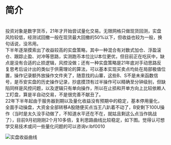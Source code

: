 # 简介

<br>投资对象是数字货币，21年才开始尝试量化交易。无限网格只做现货回测，实盘风险较低，经测试回撤一般在现货最大回撤的50%以下，但收益也较为一般，换句话说，没吊用。
<br>下半年逐渐摸索出了收益较高的实盘策略，其中一种混合有对数式加仓、浮盈滚仓、跟踪止盈、对冲等思路，实测跑币本位比U本位更优，但目前正在吃灰中，缺点是没有合适的止损逻辑，风控没做；还有一种实盘策略是21年底对手动思路反复思考后设计出的类似于供需理论的算法，可以基本实现买卖点均处在局部极值位置，操作记录额外放操作文件夹了，随意找的山寨，这些B、S不是未来函数信号，是币安实盘的历史操作记录，抄底摸顶有过半操作可以精确至分钟级别，但缺陷同样是风控问题，以及逻辑只有单向操作，所以在止损和开单方向上比较依赖人工盯盘，算是半自动交易，不是很完善不献丑了。
<br>22年下半年起由于服务器到期以及量化收益没有预期中的稳定，基本停用量化，全面手动操盘，大资金全部转移A股随便买点当王八趴着不动了，B安剩下100U操作（当时是太久没手动做了，不知道水平还在不在，就姑且剩这么点当作挑战了），目前9月初刚刚2个月10多倍，复利思路曲线比较稳定，如下图。觉得认可想学交易技术或问一些量化问题的可以咨询v:lbf0010

![实盘收益曲线](https://user-images.githubusercontent.com/57866132/188322835-039eaf1c-2ac3-4d2c-ab94-879e06cbd951.jpg)
